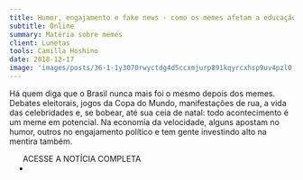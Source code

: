 ```yaml
---
title: Humor, engajamento e fake news - como os memes afetam a educação
subtitle: Online
summary: Matéria sobre memes
client: Lunetas
tools: Camilla Hoshino
date: 2018-12-17
image: 'images/posts/36-1-1y3070rwyctdg4d5ccxmjurp891kqyrcxhsp9uv4pzl0.png'
---
```


Há quem diga que o Brasil nunca mais foi o mesmo depois dos memes. Debates eleitorais, jogos da Copa do Mundo, manifestações de rua, a vida das celebridades e, se bobear, até sua ceia de natal: todo acontecimento é um meme em potencial. Na economia da velocidade, alguns apostam no humor, outros no engajamento político e tem gente investindo alto na mentira também.

<div class="post__share"><ul class="share__list list-reset">ACESSE A NOTÍCIA COMPLETA<li class="share__item" style="margin-left: 10px"><a class="share__link share__facebook" style="background: #fa5657" href="https://lunetas.com.br/memes/ 
onclick=window.open(this.href, 'pop-up', 'left=20,top=20,width=500,height=500,toolbar=1,resizable=0'); return false;" title="Link" rel="nofollow"><i class="fa-solid fa-link"></i></a></li></ul></div>
<!-- <div class="gallery-box"><div class="gallery"><img src="/clipping/images/example-1.jpg" loading="lazy" alt="Project"><img src="/clipping/images/example-2.jpg" loading="lazy" alt="Project"></div><em>Gallery / <a href="https://www.freepik.com/" target="_blank">Freepic</a></em></div> -->